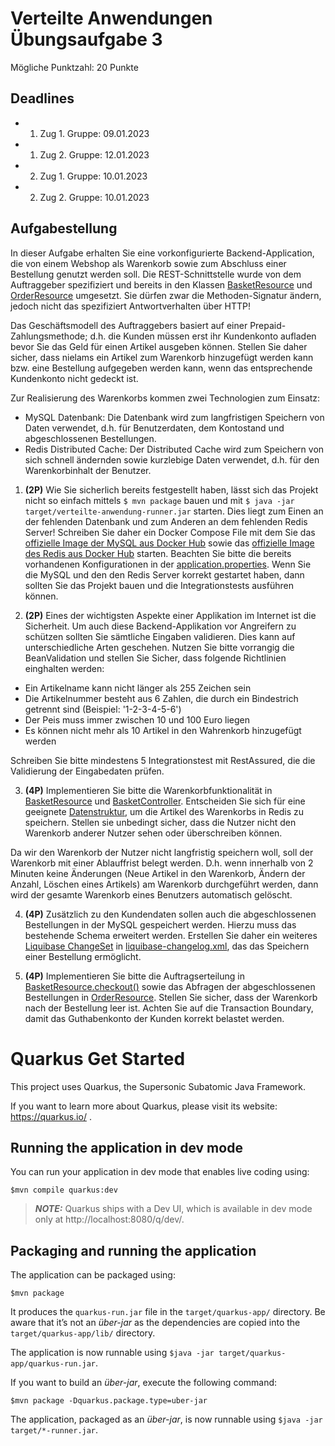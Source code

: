 # Verteilte Anwendungen Übungsaufgabe 3

Mögliche Punktzahl: 20 Punkte

## Deadlines

- 1. Zug 1. Gruppe: 09.01.2023
- 1. Zug 2. Gruppe: 12.01.2023
- 2. Zug 1. Gruppe: 10.01.2023
- 2. Zug 2. Gruppe: 10.01.2023 

## Aufgabestellung
In dieser Aufgabe erhalten Sie eine vorkonfigurierte Backend-Application, die von einem Webshop als Warenkorb sowie zum Abschluss einer Bestellung genutzt werden soll.
Die REST-Schnittstelle wurde von dem Auftraggeber spezifiziert und bereits in den Klassen
[BasketResource](src/main/java/de/berlin/htw/boundary/BasketResource) und
[OrderResource](src/main/java/de/berlin/htw/boundary/OrderResource)
umgesetzt.
Sie dürfen zwar die Methoden-Signatur ändern, jedoch nicht das spezifiziert Antwortverhalten über HTTP!

Das Geschäftsmodell des Auftraggebers basiert auf einer
Prepaid-Zahlungsmethode; d.h. die Kunden müssen erst ihr Kundenkonto aufladen bevor Sie das Geld für einen Artikel ausgeben können. 
Stellen Sie daher sicher, dass nielams ein Artikel zum Warenkorb hinzugefügt werden kann bzw. eine Bestellung aufgegeben werden kann, wenn das entsprechende Kundenkonto nicht gedeckt ist.

Zur Realisierung des Warenkorbs kommen zwei Technologien zum Einsatz:
- MySQL Datenbank: Die Datenbank wird zum langfristigen Speichern von Daten verwendet,
d.h. für Benutzerdaten, dem Kontostand und abgeschlossenen Bestellungen.
- Redis Distributed Cache: Der Distributed Cache wird zum Speichern von sich schnell ändernden
sowie kurzlebige Daten verwendet, d.h. für den Warenkorbinhalt der Benutzer.

1.  **(2P)** Wie Sie sicherlich bereits festgestellt haben, lässt sich das Projekt nicht so einfach mittels ``$ mvn package`` bauen und mit ``$ java -jar target/verteilte-anwendung-runner.jar`` starten. Dies liegt zum Einen an der fehlenden Datenbank und zum Anderen an dem fehlenden Redis Server! Schreiben Sie daher ein Docker Compose File mit dem Sie das
[offizielle Image der MySQL aus Docker Hub](https://hub.docker.com/_/mysql) sowie das
[offizielle Image des Redis aus Docker Hub](https://hub.docker.com/_/redis)
starten. Beachten Sie bitte die bereits vorhandenen Konfigurationen in der 
[application.properties](src/main/resources/application.properties). Wenn Sie die MySQL und den den Redis Server korrekt gestartet haben, dann sollten Sie das Projekt bauen und die Integrationstests ausführen können.

2.  **(2P)** Eines der wichtigsten Aspekte einer Applikation im Internet ist die Sicherheit. Um auch diese Backend-Applikation vor Angreifern zu schützen sollten Sie sämtliche Eingaben validieren. Dies kann auf unterschiedliche Arten geschehen. Nutzen Sie bitte vorrangig die BeanValidation und stellen Sie Sicher, dass folgende Richtlinien einghalten werden:
- Ein Artikelname kann nicht länger als 255 Zeichen sein
- Die Artikelnummer besteht aus 6 Zahlen, die durch ein Bindestrich getrennt sind (Beispiel: '1-2-3-4-5-6')
- Der Peis muss immer zwischen 10 und 100 Euro liegen
- Es können nicht mehr als 10 Artikel in den Wahrenkorb hinzugefügt werden

Schreiben Sie bitte mindestens 5 Integrationstest mit RestAssured, 
die die Validierung der Eingabedaten prüfen.

3.  **(4P)** Implementieren Sie bitte die Warenkorbfunktionalität in  
[BasketResource](src/main/java/de/berlin/htw/boundary/BasketResource) und
[BasketController](src/main/java/de/berlin/htw/control/BasketController).
Entscheiden Sie sich für eine geeignete [Datenstruktur](https://redis.io/docs/data-types/),
um die Artikel des Warenkorbs in Redis zu speichern.
Stellen sie unbedingt sicher, dass die Nutzer nicht den Warenkorb anderer Nutzer sehen 
oder überschreiben können.

Da wir den Warenkorb der Nutzer nicht langfristig speichern woll,
soll der Warenkorb mit einer Ablauffrist belegt werden. 
D.h. wenn innerhalb von 2 Minuten keine Änderungen (Neue Artikel in den Warenkorb,
Ändern der Anzahl, Löschen eines Artikels) am Warenkorb durchgeführt werden,
dann wird der gesamte Warenkorb eines Benutzers automatisch gelöscht.

4.  **(4P)** Zusätzlich zu den Kundendaten sollen auch
die abgeschlossenen Bestellungen in der MySQL gespeichert werden.
Hierzu muss das bestehende Schema erweitert werden.
Erstellen Sie daher ein weiteres 
[Liquibase ChangeSet](https://docs.liquibase.com/concepts/changelogs/xml-format.html) in 
[liquibase-changelog.xml](backend/src/main/resources/META-INF/liquibase-changelog.xml), das das Speichern einer Bestellung ermöglicht.

5.  **(4P)** Implementieren Sie bitte die Auftragserteilung in  
[BasketResource.checkout()](src/main/java/de/berlin/htw/boundary/BasketResource) 
sowie das Abfragen der abgeschlossenen Bestellungen in
[OrderResource](src/main/java/de/berlin/htw/boundary/OrderResource).
Stellen Sie sicher, dass der Warenkorb nach der Bestellung leer ist.
Achten Sie auf die Transaction Boundary, damit
das Guthabenkonto der Kunden korrekt belastet werden. 


# Quarkus Get Started

This project uses Quarkus, the Supersonic Subatomic Java Framework.

If you want to learn more about Quarkus, please visit its website: https://quarkus.io/ .

## Running the application in dev mode

You can run your application in dev mode that enables live coding using:
```shell script
$mvn compile quarkus:dev
```

> **_NOTE:_**  Quarkus ships with a Dev UI, which is available in dev mode only at http://localhost:8080/q/dev/.

## Packaging and running the application

The application can be packaged using:
```shell script
$mvn package
```
It produces the `quarkus-run.jar` file in the `target/quarkus-app/` directory.
Be aware that it’s not an _über-jar_ as the dependencies are copied into the `target/quarkus-app/lib/` directory.

The application is now runnable using `$java -jar target/quarkus-app/quarkus-run.jar`.

If you want to build an _über-jar_, execute the following command:
```shell script
$mvn package -Dquarkus.package.type=uber-jar
```

The application, packaged as an _über-jar_, is now runnable using `$java -jar target/*-runner.jar`.

